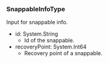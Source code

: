 ### SnappableInfoType
Input for snappable info.

- id: System.String
  - Id of the snappable.
- recoveryPoint: System.Int64
  - Recovery point of a snappable.
